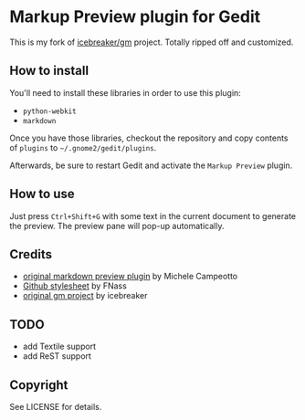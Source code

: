 Markup Preview plugin for Gedit
===============================

This is my fork of [icebreaker/gm](https://github.com/icebreaker/gm) project. Totally ripped off and customized.

How to install
--------------

You'll need to install these libraries in order to use this plugin:

* <code>python-webkit</code>
* <code>markdown</code>

Once you have those libraries, checkout the repository and copy contents of <code>plugins</code> to <code>~/.gnome2/gedit/plugins</code>.

Afterwards, be sure to restart Gedit and activate the `Markup Preview` plugin.

How to use
----------
Just press `Ctrl+Shift+G` with some text in the current document to generate the preview.  The preview pane will pop-up automatically.

Credits
-------

* [original markdown preview plugin](http://live.gnome.org/Gedit/MarkdownSupport) by Michele Campeotto
* [Github stylesheet](http://fgnass.posterous.com/github-markdown-preview) by FNass
* [original gm project](https://github.com/icebreaker/gm) by icebreaker

TODO
----

* add Textile support
* add ReST support

Copyright
---------

See LICENSE for details.
